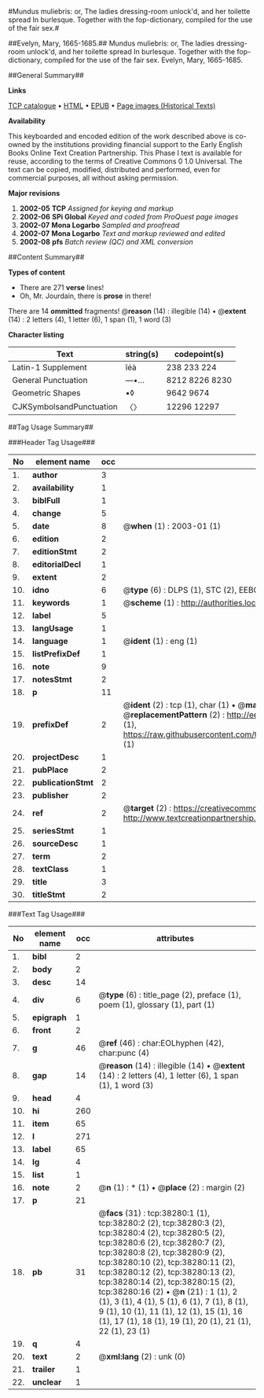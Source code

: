 #Mundus muliebris: or, The ladies dressing-room unlock'd, and her toilette spread In burlesque. Together with the fop-dictionary, compiled for the use of the fair sex.#

##Evelyn, Mary, 1665-1685.##
Mundus muliebris: or, The ladies dressing-room unlock'd, and her toilette spread In burlesque. Together with the fop-dictionary, compiled for the use of the fair sex.
Evelyn, Mary, 1665-1685.

##General Summary##

**Links**

[TCP catalogue](http://www.ota.ox.ac.uk/tcp/)  • 
[HTML](http://tei.it.ox.ac.uk/tcp/Texts-HTML/free/A38/A38815.html)  • 
[EPUB](http://tei.it.ox.ac.uk/tcp/Texts-EPUB/free/A38/A38815.epub) • 
[Page images (Historical Texts)](https://data.historicaltexts.jisc.ac.uk/view?pubId=eebo-99833802e&pageId=eebo-99833802e-38280-1)

**Availability**

This keyboarded and encoded edition of the
	       work described above is co-owned by the institutions
	       providing financial support to the Early English Books
	       Online Text Creation Partnership. This Phase I text is
	       available for reuse, according to the terms of Creative
	       Commons 0 1.0 Universal. The text can be copied,
	       modified, distributed and performed, even for
	       commercial purposes, all without asking permission.

**Major revisions**

1. __2002-05__ __TCP__ *Assigned for keying and markup*
1. __2002-06__ __SPi Global__ *Keyed and coded from ProQuest page images*
1. __2002-07__ __Mona Logarbo__ *Sampled and proofread*
1. __2002-07__ __Mona Logarbo__ *Text and markup reviewed and edited*
1. __2002-08__ __pfs__ *Batch review (QC) and XML conversion*

##Content Summary##

**Types of content**

  * There are 271 **verse** lines!
  * Oh, Mr. Jourdain, there is **prose** in there!

There are 14 **ommitted** fragments! 
 @__reason__ (14) : illegible (14)  •  @__extent__ (14) : 2 letters (4), 1 letter (6), 1 span (1), 1 word (3)

**Character listing**


|Text|string(s)|codepoint(s)|
|---|---|---|
|Latin-1 Supplement|îéà|238 233 224|
|General Punctuation|—•…|8212 8226 8230|
|Geometric Shapes|▪◊|9642 9674|
|CJKSymbolsandPunctuation|〈〉|12296 12297|

##Tag Usage Summary##

###Header Tag Usage###

|No|element name|occ|attributes|
|---|---|---|---|
|1.|__author__|3||
|2.|__availability__|1||
|3.|__biblFull__|1||
|4.|__change__|5||
|5.|__date__|8| @__when__ (1) : 2003-01 (1)|
|6.|__edition__|2||
|7.|__editionStmt__|2||
|8.|__editorialDecl__|1||
|9.|__extent__|2||
|10.|__idno__|6| @__type__ (6) : DLPS (1), STC (2), EEBO-CITATION (1), PROQUEST (1), VID (1)|
|11.|__keywords__|1| @__scheme__ (1) : http://authorities.loc.gov/ (1)|
|12.|__label__|5||
|13.|__langUsage__|1||
|14.|__language__|1| @__ident__ (1) : eng (1)|
|15.|__listPrefixDef__|1||
|16.|__note__|9||
|17.|__notesStmt__|2||
|18.|__p__|11||
|19.|__prefixDef__|2| @__ident__ (2) : tcp (1), char (1)  •  @__matchPattern__ (2) : ([0-9\-]+):([0-9IVX]+) (1), (.+) (1)  •  @__replacementPattern__ (2) : http://eebo.chadwyck.com/downloadtiff?vid=$1&page=$2 (1), https://raw.githubusercontent.com/textcreationpartnership/Texts/master/tcpchars.xml#$1 (1)|
|20.|__projectDesc__|1||
|21.|__pubPlace__|2||
|22.|__publicationStmt__|2||
|23.|__publisher__|2||
|24.|__ref__|2| @__target__ (2) : https://creativecommons.org/publicdomain/zero/1.0/ (1), http://www.textcreationpartnership.org/docs/. (1)|
|25.|__seriesStmt__|1||
|26.|__sourceDesc__|1||
|27.|__term__|2||
|28.|__textClass__|1||
|29.|__title__|3||
|30.|__titleStmt__|2||


###Text Tag Usage###

|No|element name|occ|attributes|
|---|---|---|---|
|1.|__bibl__|2||
|2.|__body__|2||
|3.|__desc__|14||
|4.|__div__|6| @__type__ (6) : title_page (2), preface (1), poem (1), glossary (1), part (1)|
|5.|__epigraph__|1||
|6.|__front__|2||
|7.|__g__|46| @__ref__ (46) : char:EOLhyphen (42), char:punc (4)|
|8.|__gap__|14| @__reason__ (14) : illegible (14)  •  @__extent__ (14) : 2 letters (4), 1 letter (6), 1 span (1), 1 word (3)|
|9.|__head__|4||
|10.|__hi__|260||
|11.|__item__|65||
|12.|__l__|271||
|13.|__label__|65||
|14.|__lg__|4||
|15.|__list__|1||
|16.|__note__|2| @__n__ (1) : * (1)  •  @__place__ (2) : margin (2)|
|17.|__p__|21||
|18.|__pb__|31| @__facs__ (31) : tcp:38280:1 (1), tcp:38280:2 (2), tcp:38280:3 (2), tcp:38280:4 (2), tcp:38280:5 (2), tcp:38280:6 (2), tcp:38280:7 (2), tcp:38280:8 (2), tcp:38280:9 (2), tcp:38280:10 (2), tcp:38280:11 (2), tcp:38280:12 (2), tcp:38280:13 (2), tcp:38280:14 (2), tcp:38280:15 (2), tcp:38280:16 (2)  •  @__n__ (21) : 1 (1), 2 (1), 3 (1), 4 (1), 5 (1), 6 (1), 7 (1), 8 (1), 9 (1), 10 (1), 11 (1), 12 (1), 15 (1), 16 (1), 17 (1), 18 (1), 19 (1), 20 (1), 21 (1), 22 (1), 23 (1)|
|19.|__q__|4||
|20.|__text__|2| @__xml:lang__ (2) : unk (0)|
|21.|__trailer__|1||
|22.|__unclear__|1||
